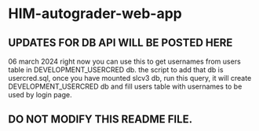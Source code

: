 # HIM-autograder-web-app


## UPDATES FOR DB API WILL BE POSTED HERE

06 march 2024
right now you can use this to get usernames from users table in DEVELOPMENT_USERCRED db.
the script to add that db is usercred.sql, once you have mounted slcv3 db, run this query,
it will create DEVELOPMENT_USERCRED db and fill users table with usernames to be used
by login page.

## DO NOT MODIFY THIS README FILE.
